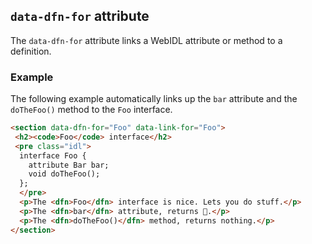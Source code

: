 ## `data-dfn-for` attribute

The `data-dfn-for` attribute links a WebIDL attribute or method to a definition.   

### Example 
The following example automatically links up the `bar` attribute and the `doTheFoo()` method to the `Foo` interface. 

```HTML
<section data-dfn-for="Foo" data-link-for="Foo">
 <h2><code>Foo</code> interface</h2>
 <pre class="idl">
  interface Foo {
    attribute Bar bar;
    void doTheFoo();
  };
  </pre>
  <p>The <dfn>Foo</dfn> interface is nice. Lets you do stuff.</p>
  <p>The <dfn>bar</dfn> attribute, returns 🍺.</p>
  <p>The <dfn>doTheFoo()</dfn> method, returns nothing.</p>
</section>
```